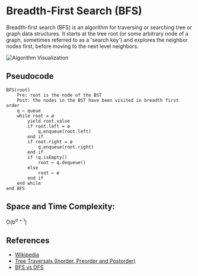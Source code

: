 # Breadth-First Search (BFS)

Breadth-first search (BFS) is an algorithm for traversing 
or searching tree or graph data structures. It starts at
the tree root (or some arbitrary node of a graph, sometimes 
referred to as a 'search key') and explores the neighbor
nodes first, before moving to the next level neighbors.

![Algorithm Visualization](https://upload.wikimedia.org/wikipedia/commons/5/5d/Breadth-First-Search-Algorithm.gif)

## Pseudocode

    BFS(root)
        Pre: root is the node of the BST
        Post: the nodes in the BST have been visited in breadth first order
        q ← queue
        while root = ø
            yield root.value
            if root.left = ø
                q.enqueue(root.left)
            end if
            if root.right = ø
                q.enqueue(root.right)
            end if
            if !q.isEmpty()
                root ← q.dequeue()
            else
                root ← ø
            end if
        end while
    end BFS

## Space and Time Complexity: 

O(b<sup>d + 1</sup>) 

## References

- [Wikipedia](https://en.wikipedia.org/wiki/Breadth-first_search)
- [Tree Traversals (Inorder, Preorder and Postorder)](https://www.geeksforgeeks.org/tree-traversals-inorder-preorder-and-postorder/)
- [BFS vs DFS](https://www.geeksforgeeks.org/bfs-vs-dfs-binary-tree/)
